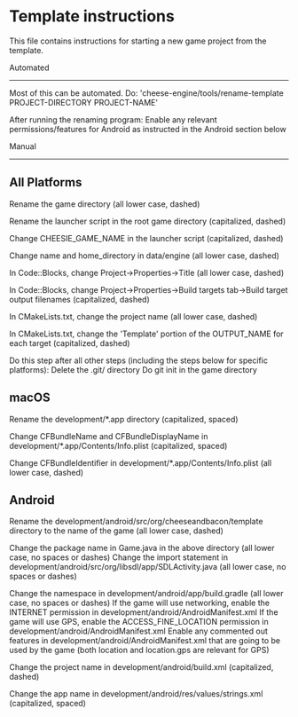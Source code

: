 # Template instructions

This file contains instructions for starting a new game project from the template.

Automated
*********

Most of this can be automated. Do:
'cheese-engine/tools/rename-template PROJECT-DIRECTORY PROJECT-NAME'

After running the renaming program:
Enable any relevant permissions/features for Android as instructed in the Android section below

Manual
******

All Platforms
-------------
Rename the game directory (all lower case, dashed)

Rename the launcher script in the root game directory (capitalized, dashed)

Change CHEESIE_GAME_NAME in the launcher script (capitalized, dashed)

Change name and home_directory in data/engine (all lower case, dashed)

In Code::Blocks, change Project->Properties->Title (all lower case, dashed)

In Code::Blocks, change Project->Properties->Build targets tab->Build target output filenames
(capitalized, dashed)

In CMakeLists.txt, change the project name (all lower case, dashed)

In CMakeLists.txt, change the 'Template' portion of the OUTPUT_NAME for each target (capitalized, dashed)

Do this step after all other steps (including the steps below for specific platforms):
Delete the .git/ directory
Do git init in the game directory

macOS
----
Rename the development/*.app directory (capitalized, spaced)

Change CFBundleName and CFBundleDisplayName in development/*.app/Contents/Info.plist (capitalized, spaced)

Change CFBundleIdentifier in development/*.app/Contents/Info.plist (all lower case, dashed)

Android
-------
Rename the development/android/src/org/cheeseandbacon/template directory to the name of the game
(all lower case, dashed)

Change the package name in Game.java in the above directory (all lower case, no spaces or dashes)
Change the import statement in development/android/src/org/libsdl/app/SDLActivity.java (all lower case, no spaces or dashes)

Change the namespace in development/android/app/build.gradle (all lower case, no spaces or dashes)
If the game will use networking, enable the INTERNET permission in development/android/AndroidManifest.xml
If the game will use GPS, enable the ACCESS_FINE_LOCATION permission in development/android/AndroidManifest.xml
Enable any commented out features in development/android/AndroidManifest.xml that are going to be used by the game
(both location and location.gps are relevant for GPS)

Change the project name in development/android/build.xml (capitalized, dashed)

Change the app name in development/android/res/values/strings.xml (capitalized, spaced)
